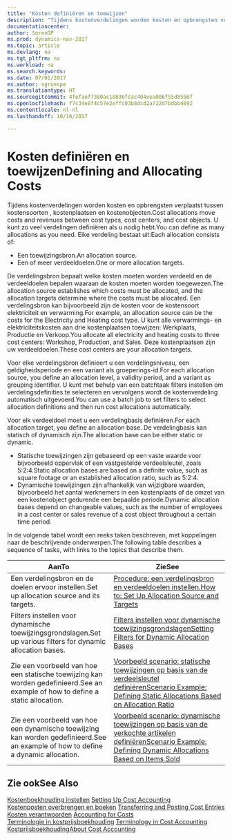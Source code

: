 ```yaml
---
title: "Kosten definiëren en toewijzen"
description: "Tijdens kostenverdelingen worden kosten en opbrengsten verplaatst tussen kostensoorten , kostenplaatsen en kostenobjecten. U kunt zo veel verdelingen definiëren als u nodig hebt."
documentationcenter: 
author: SorenGP
ms.prod: dynamics-nav-2017
ms.topic: article
ms.devlang: na
ms.tgt_pltfrm: na
ms.workload: na
ms.search.keywords: 
ms.date: 07/01/2017
ms.author: sgroespe
ms.translationtype: HT
ms.sourcegitcommit: 4fefaef7380ac10836fcac404eea006f55d8556f
ms.openlocfilehash: f7c34e8f4c57e2effc03b8dcd2a722d7bdbb4692
ms.contentlocale: nl-nl
ms.lasthandoff: 10/16/2017

---
```

# <a name="defining-and-allocating-costs"></a><span data-ttu-id="c23c8-104">Kosten definiëren en toewijzen</span><span class="sxs-lookup"><span data-stu-id="c23c8-104">Defining and Allocating Costs</span></span>
<span data-ttu-id="c23c8-105">Tijdens kostenverdelingen worden kosten en opbrengsten verplaatst tussen kostensoorten , kostenplaatsen en kostenobjecten.</span><span class="sxs-lookup"><span data-stu-id="c23c8-105">Cost allocations move costs and revenues between cost types, cost centers, and cost objects.</span></span> <span data-ttu-id="c23c8-106">U kunt zo veel verdelingen definiëren als u nodig hebt.</span><span class="sxs-lookup"><span data-stu-id="c23c8-106">You can define as many allocations as you need.</span></span> <span data-ttu-id="c23c8-107">Elke verdeling bestaat uit:</span><span class="sxs-lookup"><span data-stu-id="c23c8-107">Each allocation consists of:</span></span>  

-   <span data-ttu-id="c23c8-108">Een toewijzingsbron.</span><span class="sxs-lookup"><span data-stu-id="c23c8-108">An allocation source.</span></span>  
-   <span data-ttu-id="c23c8-109">Een of meer verdeeldoelen.</span><span class="sxs-lookup"><span data-stu-id="c23c8-109">One or more allocation targets.</span></span>  

<span data-ttu-id="c23c8-110">De verdelingsbron bepaalt welke kosten moeten worden verdeeld en de verdeeldoelen bepalen waaraan de kosten moeten worden toegewezen.</span><span class="sxs-lookup"><span data-stu-id="c23c8-110">The allocation source establishes which costs must be allocated, and the allocation targets determine where the costs must be allocated.</span></span> <span data-ttu-id="c23c8-111">Een verdelingsbron kan bijvoorbeeld zijn de kosten voor de kostensoort elektriciteit en verwarming.</span><span class="sxs-lookup"><span data-stu-id="c23c8-111">For example, an allocation source can be the costs for the Electricity and Heating cost type.</span></span> <span data-ttu-id="c23c8-112">U kunt alle verwarmings- en elektriciteitskosten aan drie kostenplaatsen toewijzen: Werkplaats, Productie en Verkoop.</span><span class="sxs-lookup"><span data-stu-id="c23c8-112">You allocate all electricity and heating costs to three cost centers: Workshop, Production, and Sales.</span></span> <span data-ttu-id="c23c8-113">Deze kostenplaatsen zijn uw verdeeldoelen.</span><span class="sxs-lookup"><span data-stu-id="c23c8-113">These cost centers are your allocation targets.</span></span>  

<span data-ttu-id="c23c8-114">Voor elke verdelingsbron definieert u een verdelingsniveau, een geldigheidsperiode en een variant als groeperings-id.</span><span class="sxs-lookup"><span data-stu-id="c23c8-114">For each allocation source, you define an allocation level, a validity period, and a variant as grouping identifier.</span></span> <span data-ttu-id="c23c8-115">U kunt met behulp van een batchtaak filters instellen om verdelingsdefinities te selecteren en vervolgens wordt de kostenverdeling automatisch uitgevoerd.</span><span class="sxs-lookup"><span data-stu-id="c23c8-115">You can use a batch job to set filters to select allocation definitions and then run cost allocations automatically.</span></span>  

<span data-ttu-id="c23c8-116">Voor elk verdeeldoel moet u een verdelingbasis definiëren.</span><span class="sxs-lookup"><span data-stu-id="c23c8-116">For each allocation target, you define an allocation base.</span></span> <span data-ttu-id="c23c8-117">De verdelingbasis kan statisch of dynamisch zijn.</span><span class="sxs-lookup"><span data-stu-id="c23c8-117">The allocation base can be either static or dynamic.</span></span>  

-   <span data-ttu-id="c23c8-118">Statische toewijzingen zijn gebaseerd op een vaste waarde voor bijvoorbeeld oppervlak of een vastgestelde verdeelsleutel, zoals 5:2:4.</span><span class="sxs-lookup"><span data-stu-id="c23c8-118">Static allocation bases are based on a definite value, such as square footage or an established allocation ratio, such as 5:2:4.</span></span>  
-   <span data-ttu-id="c23c8-119">Dynamische toewijzingen zijn afhankelijk van wijzigbare waarden, bijvoorbeeld het aantal werknemers in een kostenplaats of de omzet van een kostenobject gedurende een bepaalde periode.</span><span class="sxs-lookup"><span data-stu-id="c23c8-119">Dynamic allocation bases depend on changeable values, such as the number of employees in a cost center or sales revenue of a cost object throughout a certain time period.</span></span>  

<span data-ttu-id="c23c8-120">In de volgende tabel wordt een reeks taken beschreven, met koppelingen naar de beschrijvende onderwerpen.</span><span class="sxs-lookup"><span data-stu-id="c23c8-120">The following table describes a sequence of tasks, with links to the topics that describe them.</span></span>

|<span data-ttu-id="c23c8-121">Aan</span><span class="sxs-lookup"><span data-stu-id="c23c8-121">To</span></span>|<span data-ttu-id="c23c8-122">Zie</span><span class="sxs-lookup"><span data-stu-id="c23c8-122">See</span></span>|  
|--------|---------|  
|<span data-ttu-id="c23c8-123">Een verdelingsbron en de doelen ervoor instellen.</span><span class="sxs-lookup"><span data-stu-id="c23c8-123">Set up allocation source and its targets.</span></span>|[<span data-ttu-id="c23c8-124">Procedure: een verdelingsbron en verdeeldoelen instellen.</span><span class="sxs-lookup"><span data-stu-id="c23c8-124">How to: Set Up Allocation Source and Targets</span></span>](finance-how-to-set-up-allocation-source-and-targets.md)|  
|<span data-ttu-id="c23c8-125">Filters instellen voor dynamische toewijzingsgrondslagen.</span><span class="sxs-lookup"><span data-stu-id="c23c8-125">Set up various filters for dynamic allocation bases.</span></span>|[<span data-ttu-id="c23c8-126">Filters instellen voor dynamische toewijzingsgrondslagen</span><span class="sxs-lookup"><span data-stu-id="c23c8-126">Setting Filters for Dynamic Allocation Bases</span></span>](finance-setting-filters-for-dynamic-allocation-bases.md)|  
|<span data-ttu-id="c23c8-127">Zie een voorbeeld van hoe een statische toewijzing kan worden gedefinieerd.</span><span class="sxs-lookup"><span data-stu-id="c23c8-127">See an example of how to define a static allocation.</span></span>|[<span data-ttu-id="c23c8-128">Voorbeeld scenario: statische toewijzingen op basis van de verdeelsleutel definiëren</span><span class="sxs-lookup"><span data-stu-id="c23c8-128">Scenario Example: Defining Static Allocations Based on Allocation Ratio</span></span>](finance-scenario-example-defining-static-allocations-based-on-allocation-ratio.md)|  
|<span data-ttu-id="c23c8-129">Zie een voorbeeld van hoe een dynamische toewijzing kan worden gedefinieerd.</span><span class="sxs-lookup"><span data-stu-id="c23c8-129">See an example of how to define a dynamic allocation.</span></span>|[<span data-ttu-id="c23c8-130">Voorbeeld scenario: dynamische toewijzingen op basis van de verkochte artikelen definiëren</span><span class="sxs-lookup"><span data-stu-id="c23c8-130">Scenario Example: Defining Dynamic Allocations Based on Items Sold</span></span>](finance-scenario-example-defining-dynamic-allocations-based-on-items-sold.md)|  

## <a name="see-also"></a><span data-ttu-id="c23c8-131">Zie ook</span><span class="sxs-lookup"><span data-stu-id="c23c8-131">See Also</span></span>  
 <span data-ttu-id="c23c8-132">[Kostenboekhouding instellen](finance-set-up-cost-accounting.md) </span><span class="sxs-lookup"><span data-stu-id="c23c8-132">[Setting Up Cost Accounting](finance-set-up-cost-accounting.md) </span></span>  
 <span data-ttu-id="c23c8-133">[Kostenposten overbrengen en boeken](finance-transfer-and-post-cost-entries.md) </span><span class="sxs-lookup"><span data-stu-id="c23c8-133">[Transferring and Posting Cost Entries](finance-transfer-and-post-cost-entries.md) </span></span>  
 <span data-ttu-id="c23c8-134">[Kosten verantwoorden](finance-manage-cost-accounting.md) </span><span class="sxs-lookup"><span data-stu-id="c23c8-134">[Accounting for Costs](finance-manage-cost-accounting.md) </span></span>  
 <span data-ttu-id="c23c8-135">[Terminologie in kostprijsboekhouding](finance-terminology-in-cost-accounting.md) </span><span class="sxs-lookup"><span data-stu-id="c23c8-135">[Terminology in Cost Accounting](finance-terminology-in-cost-accounting.md) </span></span>  
 [<span data-ttu-id="c23c8-136">Kostprijsboekhouding</span><span class="sxs-lookup"><span data-stu-id="c23c8-136">About Cost Accounting</span></span>](finance-about-cost-accounting.md)

